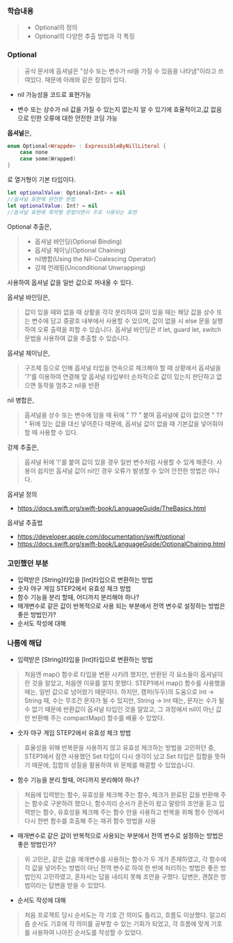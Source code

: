 ### **학습내용**
>- Optional의 정의
>- Optional의 다양한 추출 방법과 각 특징

### **Optional**
> 공식 문서에 옵셔널은 "상수 또는 변수가 nil을 가질 수 있음을 나타냄"이라고 쓰여있다.
때문에 아래와 같은 장점이 있다.
- nil 가능성을 코드로 표현가능

- 변수 또는 상수가 nil 값을 가질 수 있는지 없는지 알 수 있기에 효율적이고,값 없음으로 인한 오류에 대한 안전한 코딩 가능

**옵셔널**은, 
```Swift
enum Optional<Wrappde> : ExpressibleByNillLiteral {
    case none
    case some(Wrapped)
}
```
로 열거형이 기본 타입이다.
```Swift
let optionalValue: Optional<Int> = nil
//옵셔널 표현에 완전한 문법
let optionalValue: Int? = nil
//옵셔널 표현에 축약형 문법이면서 주로 사용되는 표현
```
 
Optional 추출은,
>- 옵셔널 바인딩(Optional Binding)
>- 옵셔널 체이닝(Optional Chaining)
>- nil병합(Using the Nil-Coalescing Operator)
>- 강제 언래핑(Unconditional Unwrapping)

사용하여 옵셔널 값을 일반 값으로 꺼내올 수 있다.

옵셔널 바인딩은,
> 값이 있을 때와 없을 때 상활을 각각 분리하여 값이 있을 때는 해당 값을 상수 또는 변수에 담고 중괄호 내부에서 사용할 수 있으며, 값이 없을 시 else 문을 실행하여 오류 출력을 피할 수 있습니다. 옵셔널 바인딩은 if let, guard let, switch 문법을 사용하여 값을 추출할 수 있습니다.

옵셔널 체이닝은,
> 구조체 등으로 인해 옵셔널 타입을 연속으로 체크해야 할 때 상황에서 옵셔널을 '?'를 이용하여 연결해 앞 옵셔널 타입부터 순차적으로 값이 있는지 판단하고 없으면 동작을 멈추고 nil을 반환

nil 병합은,
>  옵셔널을 상수 또는 변수에 담을 때 뒤에 " ?? " 붙여 옵셔널에 값이 없으면 " ?? " 뒤에 있는 값을 대신 넣어준다 때문에, 옵셔널 값이 없을 때 기본값을 넣어줘야 할 때 사용할 수 있다.

강제 추출은,
> 옵셔널 뒤에 '!'를 붙여 값이 있을 경우 일반 변수처럼 사용할 수 있게 해준다. 사용이 쉽지만 옵셔널 값이 nil인 경우 오류가 발생할 수 있어 안전한 방법은 아니다.

옵셔널 정의 
- https://docs.swift.org/swift-book/LanguageGuide/TheBasics.html

옵셔널 추출법
- https://developer.apple.com/documentation/swift/optional  
- https://docs.swift.org/swift-book/LanguageGuide/OptionalChaining.html

### **고민했던 부분**
- 입력받은 [String]타입을 [Int]타입으로 변환하는 방법
- 숫자 야구 게임 STEP2에서 유효성 체크 방법
- 함수 기능을 분리 할때, 어디까지 분리해야 하나?
- 매개변수로 같은 값이 반복적으로 사용 되는 부분에서 전역 변수로 설정하는 방법은 좋은 방법인가?
- 순서도 작성에 대해

### **나름에 해답**
- 입력받은 [String]타입을 [Int]타입으로 변환하는 방법
> 처음엔 map() 함수로 타입을 변환 시키려 했지만, 반환된 각 요소들이 옵셔널이란 것을 알았고, 처음엔 이유를 알지 못했다. STEP1에서 map() 함수를 사용했을 때는, 일반 값으로 넘어왔기 때문이다. 하지만, 캠퍼(두두)의 도움으로 Int -> String 때, 수는 무조건 문자가 될 수 있지만, String -> Int 때는, 문자는 수가 될 수 없기 때문에 반환값이 옵셔널 타입인 것을 알았고, 그 과정에서 nil이 아닌 값만 반환해 주는 compactMap() 함수를 배울 수 있었다.

- 숫자 야구 게임 STEP2에서 유효성 체크 방법
> 효율성을 위해 반복문을 사용하지 않고 유효성 체크하는 방법을 고민하던 중, STEP1에서 잠깐 사용했던 Set 타입이 다시 생각이 났고 Set 타입은 집합을 뜻하기 때문에, 집합의 성질을 활용하여 위 문제를 해결할 수 있었습니다.

- 함수 기능을 분리 할때, 어디까지 분리해야 하나?
> 처음에 입력받는 함수, 유효성을 체크해 주는 함수, 체크가 완료된 값을 반환해 주는 함수로 구분하려 했으나, 함수끼리 순서가 혼돈이 왔고 말랑의 조언을 듣고 입력받는 함수, 유효성을 체크해 주는 함수 만을 사용하고 반복을 위해 함수 안에서 다시 한번 함수를 호출해 주는 재귀 함수 방법을 사용

- 매개변수로 같은 값이 반복적으로 사용되는 부분에서 전역 변수로 설정하는 방법은 좋은 방법인가?
> 위 고민은, 같은 값을 매개변수를 사용하는 함수가 두 개가 존재하였고, 각 함수에 각 값을 넣어주는 방법이 아닌 전역 변수로 하여 한 번에 처리하는 방법은 좋은 방법인지 고민하였고, 혼자서는 답을 내리지 못해 조언을 구했다. 답변은, 괜찮은 방법이라는 답변을 받을 수 있었다.

- 순서도 작성에 대해
> 처음 프로젝트 당시 순서도는 각 기호 간 의미도 틀리고, 흐름도 이상했다. 알고리즘 순서도 기호에 각 의미를 공부할 수 있는 기회가 되었고, 각 흐름에 맞게 기호를 사용하여 나아진 순서도를 작성할 수 있었다.



